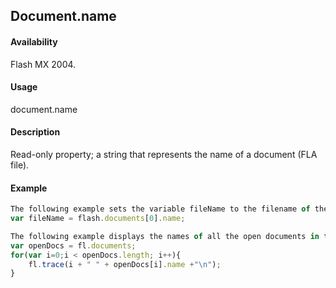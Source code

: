 ## Document.name

#### Availability

Flash MX 2004.

#### Usage

document.name

#### Description

Read-only property; a string that represents the name of a document (FLA file).

#### Example

```javascript
The following example sets the variable fileName to the filename of the first document in the documents array:
var fileName = flash.documents[0].name;

The following example displays the names of all the open documents in the Output panel:
var openDocs = fl.documents;
for(var i=0;i < openDocs.length; i++){ 
    fl.trace(i + " " + openDocs[i].name +"\n");
}

```
